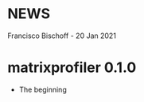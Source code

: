 NEWS
================
Francisco Bischoff
\- 20 Jan 2021

<!-- NEWS.md is generated from NEWS.Rmd. Please edit that file -->

# matrixprofiler 0.1.0

  - The beginning
